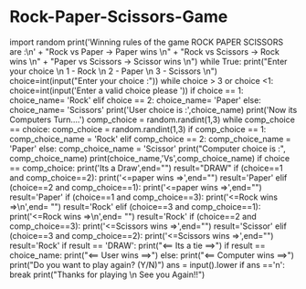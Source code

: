 # Rock-Paper-Scissors-Game
import random
print('Winning rules of the game ROCK PAPER SCISSORS are :\n'
	+ "Rock vs Paper -> Paper wins \n"
	+ "Rock vs Scissors -> Rock wins \n"
	+ "Paper vs Scissors -> Scissor wins \n")
while True:
	print("Enter your choice \n 1 - Rock \n 2 - Paper \n 3 - Scissors \n")
	choice=int(input("Enter your choice :"))
	while choice > 3 or choice <1:
	    choice=int(input('Enter a valid choice please '))
	if choice == 1:
		choice_name= 'Rock'
	elif choice == 2:
		choice_name= 'Paper'
	else:
		choice_name= 'Scissors'
	print('User choice is :',choice_name)
	print('Now its Computers Turn....')
	comp_choice = random.randint(1,3)
	while comp_choice == choice:
		comp_choice = random.randint(1,3)
	if comp_choice == 1:
		comp_choice_name = 'Rock'
	elif comp_choice == 2:
		comp_choice_name = 'Paper'
	else:
		comp_choice_name = 'Scissor'
	print("Computer choice is :", comp_choice_name)
	print(choice_name,'Vs',comp_choice_name)
	if choice == comp_choice:
		print('Its a Draw',end="")
		result="DRAW"
	if (choice==1 and comp_choice==2):
		print('<=paper wins =>',end="")
		result='Paper'
	elif (choice==2 and comp_choice==1):
		print('<=paper wins =>',end="")
		result='Paper'
	if (choice==1 and comp_choice==3):
		print('<=Rock wins =>\n',end= "")
		result='Rock'
	elif (choice==3 and comp_choice==1):
		print('<=Rock wins =>\n',end= "")
		result='Rock'
	if (choice==2 and comp_choice==3):
		print('<=Scissors wins =>',end="")
		result='Scissor'
	elif (choice==3 and comp_choice==2):
		print('<=Scissors wins =>',end="")
		result='Rock'
	if result == 'DRAW':
		print("<== Its a tie ==>")
	if result == choice_name:
		print("<== User wins ==>")
	else:
		print("<== Computer wins ==>")
	print("Do you want to play again? (Y/N)")
	ans = input().lower
	if ans =='n':
		break
print("Thanks for playing \n See you Again!!")

